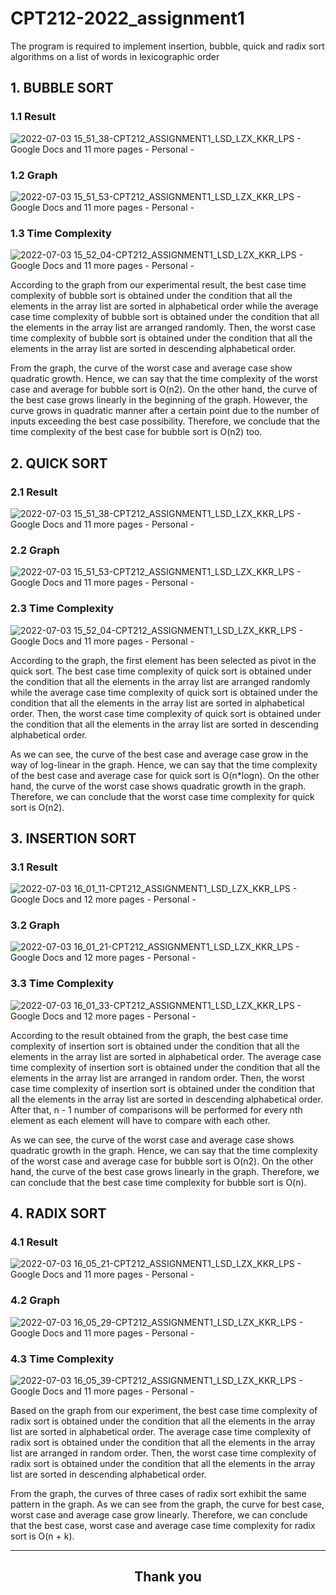 # CPT212-2022_assignment1

The program is required to implement insertion, bubble, quick and radix sort algorithms on a list of words in lexicographic order

## 1. BUBBLE SORT
### 1.1 Result
![2022-07-03 15_51_38-CPT212_ASSIGNMENT1_LSD_LZX_KKR_LPS - Google Docs and 11 more pages - Personal - ](https://user-images.githubusercontent.com/64214479/177030621-4010e047-c5d8-4d75-8cf6-efad37200ff9.png)

### 1.2 Graph
![2022-07-03 15_51_53-CPT212_ASSIGNMENT1_LSD_LZX_KKR_LPS - Google Docs and 11 more pages - Personal - ](https://user-images.githubusercontent.com/64214479/177030634-bca8c284-8274-43bc-935b-6d8cc923927a.png)

### 1.3 Time Complexity
![2022-07-03 15_52_04-CPT212_ASSIGNMENT1_LSD_LZX_KKR_LPS - Google Docs and 11 more pages - Personal - ](https://user-images.githubusercontent.com/64214479/177030642-7894b885-69c6-4f63-a909-5520d49eb066.png)

According to the graph from our experimental result, the best case time complexity of bubble sort is obtained under the condition that all the elements in the array list are sorted in alphabetical order while the average case time complexity of bubble sort is obtained under the condition that all the elements in the array list are arranged randomly. Then, the worst case time complexity of bubble sort is obtained under the condition that all the elements in the array list are sorted in descending alphabetical order.  

From the graph, the curve of the worst case and average case show quadratic growth. Hence, we can say that the time complexity of the worst case and average for bubble sort is O(n2). On the other hand, the curve of the best case grows linearly in the beginning of the graph. However, the curve grows in quadratic manner after a certain point due to the number of inputs exceeding the best case possibility. Therefore, we conclude that the time complexity of the best case for bubble sort is O(n2) too. 

## 2. QUICK SORT
### 2.1 Result
![2022-07-03 15_51_38-CPT212_ASSIGNMENT1_LSD_LZX_KKR_LPS - Google Docs and 11 more pages - Personal - ](https://user-images.githubusercontent.com/64214479/177030726-03e5f4ca-8546-467e-8f67-ec1501c85a99.png)

### 2.2 Graph
![2022-07-03 15_51_53-CPT212_ASSIGNMENT1_LSD_LZX_KKR_LPS - Google Docs and 11 more pages - Personal - ](https://user-images.githubusercontent.com/64214479/177030736-117409e8-5c1e-47c4-9186-d7bf678b783a.png)

### 2.3 Time Complexity
![2022-07-03 15_52_04-CPT212_ASSIGNMENT1_LSD_LZX_KKR_LPS - Google Docs and 11 more pages - Personal - ](https://user-images.githubusercontent.com/64214479/177030741-0e560d0e-9a60-4eaa-8577-ddabb9b4a2f9.png)

According to the graph, the first element has been selected as pivot in the quick sort. The best case time complexity of quick sort is obtained under the condition that all the elements in the array list are arranged randomly while the average case time complexity of quick sort is obtained under the condition that all the elements in the array list are sorted in alphabetical order. Then, the worst case time complexity of quick sort is obtained under the condition that all the elements in the array list are sorted in descending alphabetical order. 

As we can see, the curve of the best case and average case grow in the way of log-linear in the graph. Hence, we can say that the time complexity of the best case and average case for quick sort is O(n*logn). On the other hand, the curve of the worst case shows quadratic growth in the graph. Therefore, we can conclude that the worst case time complexity for quick sort is O(n2). 

## 3. INSERTION SORT
### 3.1 Result
![2022-07-03 16_01_11-CPT212_ASSIGNMENT1_LSD_LZX_KKR_LPS - Google Docs and 12 more pages - Personal - ](https://user-images.githubusercontent.com/64214479/177030924-485f82ba-86d7-4c40-8292-cb4f39bbd739.png)

### 3.2 Graph
![2022-07-03 16_01_21-CPT212_ASSIGNMENT1_LSD_LZX_KKR_LPS - Google Docs and 12 more pages - Personal - ](https://user-images.githubusercontent.com/64214479/177030935-49d555dc-f785-4630-bd59-770fd162b753.png)

### 3.3 Time Complexity
![2022-07-03 16_01_33-CPT212_ASSIGNMENT1_LSD_LZX_KKR_LPS - Google Docs and 12 more pages - Personal - ](https://user-images.githubusercontent.com/64214479/177030947-daaccf53-8731-4160-9e85-d4268636d1ba.png)

According to the result obtained from the graph, the best case time complexity of insertion sort is obtained under the condition that all the elements in the array list are sorted in alphabetical order. The average case time complexity of insertion sort is obtained under the condition that all the elements in the array list are arranged in random order. Then, the worst case time complexity of insertion sort is obtained under the condition that all the elements in the array list are sorted in descending alphabetical order. After that, n - 1 number of comparisons will be performed for every nth element as each element will have to compare with each other. 

As we can see, the curve of the worst case and average case shows quadratic growth in the graph. Hence, we can say that the time complexity of the worst case and average case for bubble sort is O(n2). On the other hand, the curve of the best case grows linearly in the graph. Therefore, we can conclude that the best case time complexity for bubble sort is O(n). 

## 4. RADIX SORT
### 4.1 Result
![2022-07-03 16_05_21-CPT212_ASSIGNMENT1_LSD_LZX_KKR_LPS - Google Docs and 11 more pages - Personal - ](https://user-images.githubusercontent.com/64214479/177031031-14cc2a28-9ecf-4274-b0d2-e65eb85a9b08.png)

### 4.2 Graph
![2022-07-03 16_05_29-CPT212_ASSIGNMENT1_LSD_LZX_KKR_LPS - Google Docs and 11 more pages - Personal - ](https://user-images.githubusercontent.com/64214479/177031041-33f145f2-43fc-4f6c-855d-c91a88bc64fe.png)

### 4.3 Time Complexity 
![2022-07-03 16_05_39-CPT212_ASSIGNMENT1_LSD_LZX_KKR_LPS - Google Docs and 11 more pages - Personal - ](https://user-images.githubusercontent.com/64214479/177031060-e758ec54-44c5-4542-a7e2-1cb7452b6913.png)

Based on the graph from our experiment, the best case time complexity of radix sort is obtained under the condition that all the elements in the array list are sorted in alphabetical order. The average case time complexity of radix sort is obtained under the condition that all the elements in the array list are arranged in random order. Then, the worst case time complexity of radix sort is obtained under the condition that all the elements in the array list are sorted in descending alphabetical order. 

From the graph, the curves of three cases of radix sort exhibit the same pattern in the graph. As we can see from the graph, the curve for best case, worst case and average case grow linearly. Therefore, we can conclude that the best case, worst case and average case time complexity for radix sort is O(n + k). 

---
<h2 align="center">Thank you</h2>
